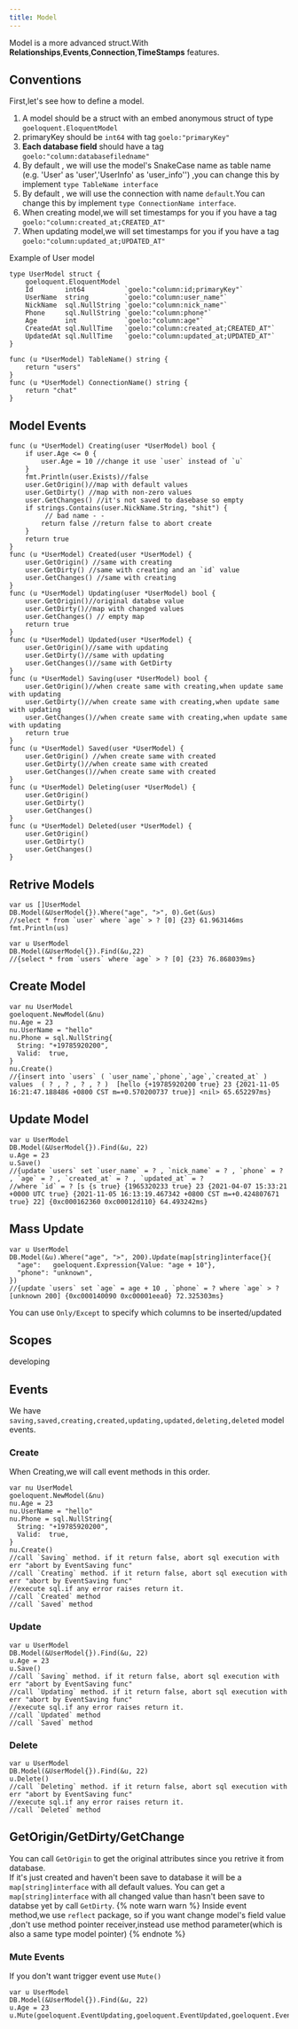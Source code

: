 ```yaml
---
title: Model
---
```


Model is a more advanced struct.With **Relationships**,**Events**,**Connection**,**TimeStamps** features.

## Conventions

First,let's see how to define a model.

1. A model should be a struct with an embed anonymous struct of type `goeloquent.EloquentModel`
2. primaryKey should be `int64` with tag `goelo:"primaryKey"`
3. **Each database field** should have a tag `goelo:"column:databasefiledname"`
4. By default , we will use the model's SnakeCase name as table name (e.g. 'User' as 'user','UserInfo' as 'user_info'')
   ,you can change this by implement `type TableName interface`
5. By default , we will use the connection with name `default`.You can change this by
   implement `type ConnectionName interface`.
6. When creating model,we will set timestamps for you if you have a tag `goelo:"column:created_at;CREATED_AT"`
6. When updating model,we will set timestamps for you if you have a tag `goelo:"column:updated_at;UPDATED_AT"`

Example of User model

```
type UserModel struct {
	goeloquent.EloquentModel
	Id        int64          `goelo:"column:id;primaryKey"`
	UserName  string         `goelo:"column:user_name"`
	NickName  sql.NullString `goelo:"column:nick_name"`
	Phone     sql.NullString `goelo:"column:phone"`
	Age       int            `goelo:"column:age"`
	CreatedAt sql.NullTime   `goelo:"column:created_at;CREATED_AT"`
	UpdatedAt sql.NullTime   `goelo:"column:updated_at;UPDATED_AT"`
}

func (u *UserModel) TableName() string {
	return "users"
}
func (u *UserModel) ConnectionName() string {
	return "chat"
}
```
## Model Events
```
func (u *UserModel) Creating(user *UserModel) bool {
	if user.Age <= 0 {
		user.Age = 10 //change it use `user` instead of `u`
	}
	fmt.Println(user.Exists)//false
	user.GetOrigin()//map with default values
	user.GetDirty() //map with non-zero values
	user.GetChanges() //it's not saved to dasebase so empty
	if strings.Contains(user.NickName.String, "shit") {
	     // bad name - -
		return false //return false to abort create
	}
	return true
}
func (u *UserModel) Created(user *UserModel) {
	user.GetOrigin() //same with creating
	user.GetDirty() //same with creating and an `id` value
	user.GetChanges() //same with creating
}
func (u *UserModel) Updating(user *UserModel) bool {
	user.GetOrigin()//original databse value
	user.GetDirty()//map with changed values
	user.GetChanges() // empty map
	return true
}
func (u *UserModel) Updated(user *UserModel) {
	user.GetOrigin()//same with updating
	user.GetDirty()//same with updating
	user.GetChanges()//same with GetDirty
}
func (u *UserModel) Saving(user *UserModel) bool {
	user.GetOrigin()//when create same with creating,when update same with updating
	user.GetDirty()//when create same with creating,when update same with updating
	user.GetChanges()//when create same with creating,when update same with updating
	return true
}
func (u *UserModel) Saved(user *UserModel) {
	user.GetOrigin() //when create same with created
	user.GetDirty()//when create same with created
	user.GetChanges()//when create same with created
}
func (u *UserModel) Deleting(user *UserModel) {
	user.GetOrigin()
	user.GetDirty()
	user.GetChanges()
}
func (u *UserModel) Deleted(user *UserModel) {
	user.GetOrigin()
	user.GetDirty()
	user.GetChanges()
}

```

## Retrive Models

```
var us []UserModel
DB.Model(&UserModel{}).Where("age", ">", 0).Get(&us)
//select * from `user` where `age` > ? [0] {23} 61.963146ms
fmt.Println(us)

var u UserModel
DB.Model(&UserModel{}).Find(&u,22)
//{select * from `users` where `age` > ? [0] {23} 76.868039ms}
```

## Create Model

```
var nu UserModel
goeloquent.NewModel(&nu)
nu.Age = 23
nu.UserName = "hello"
nu.Phone = sql.NullString{
  String: "+19785920200",
  Valid:  true,
}
nu.Create()
//{insert into `users` ( `user_name`,`phone`,`age`,`created_at` ) values  ( ? , ? , ? , ? )  [hello {+19785920200 true} 23 {2021-11-05 16:21:47.188486 +0800 CST m=+0.570200737 true}] <nil> 65.652297ms}
```

## Update Model

```
var u UserModel
DB.Model(&UserModel{}).Find(&u, 22)
u.Age = 23
u.Save()
//{update `users` set `user_name` = ? , `nick_name` = ? , `phone` = ? , `age` = ? , `created_at` = ? , `updated_at` = ? 
//where `id` = ? [s {s true} {1965320233 true} 23 {2021-04-07 15:33:21 +0000 UTC true} {2021-11-05 16:13:19.467342 +0800 CST m=+0.424807671 true} 22] {0xc000162360 0xc00012d110} 64.493242ms}
```

## Mass Update

```
var u UserModel
DB.Model(&u).Where("age", ">", 200).Update(map[string]interface{}{
  "age":   goeloquent.Expression{Value: "age + 10"},
  "phone": "unknown",
})
//{update `users` set `age` = age + 10 , `phone` = ? where `age` > ? [unknown 200] {0xc000140090 0xc00001eea0} 72.325303ms}
```

You can use `Only/Except` to specify which columns to be inserted/updated

## Scopes

developing

## Events

We have `saving,saved,creating,created,updating,updated,deleting,deleted` model events.

### Create

When Creating,we will call event methods in this order.

```
var nu UserModel
goeloquent.NewModel(&nu)
nu.Age = 23
nu.UserName = "hello"
nu.Phone = sql.NullString{
  String: "+19785920200",
  Valid:  true,
}
nu.Create()
//call `Saving` method. if it return false, abort sql execution with err "abort by EventSaving func"
//call `Creating` method. if it return false, abort sql execution with err "abort by EventSaving func"
//execute sql.if any error raises return it.
//call `Created` method
//call `Saved` method
```

### Update

```
var u UserModel
DB.Model(&UserModel{}).Find(&u, 22)
u.Age = 23
u.Save()
//call `Saving` method. if it return false, abort sql execution with err "abort by EventSaving func"
//call `Updating` method. if it return false, abort sql execution with err "abort by EventSaving func"
//execute sql.if any error raises return it.
//call `Updated` method
//call `Saved` method
```

### Delete

```
var u UserModel
DB.Model(&UserModel{}).Find(&u, 22)
u.Delete()
//call `Deleting` method. if it return false, abort sql execution with err "abort by EventSaving func"
//execute sql.if any error raises return it.
//call `Deleted` method
```

## GetOrigin/GetDirty/GetChange
You can call `GetOrigin` to get the original attributes since you retrive it from database.  
If it's just created and haven't been save to database it will be a `map[string]interface` with all default values.
You can get a `map[string]interface` with all changed value than hasn't been save to databse yet by call `GetDirty`.
{% note warn warn %}
Inside event method,we use `reflect` package, so if you want change model's field value ,don't use method pointer receiver,instead use method parameter(which is also a same type model pointer)
{% endnote %}
### Mute Events
If you don't want trigger event use `Mute()`

```
var u UserModel
DB.Model(&UserModel{}).Find(&u, 22)
u.Age = 23
u.Mute(goeloquent.EventUpdating,goeloquent.EventUpdated,goeloquent.EventSaving,goeloquent.EventSaved).Save()

```

